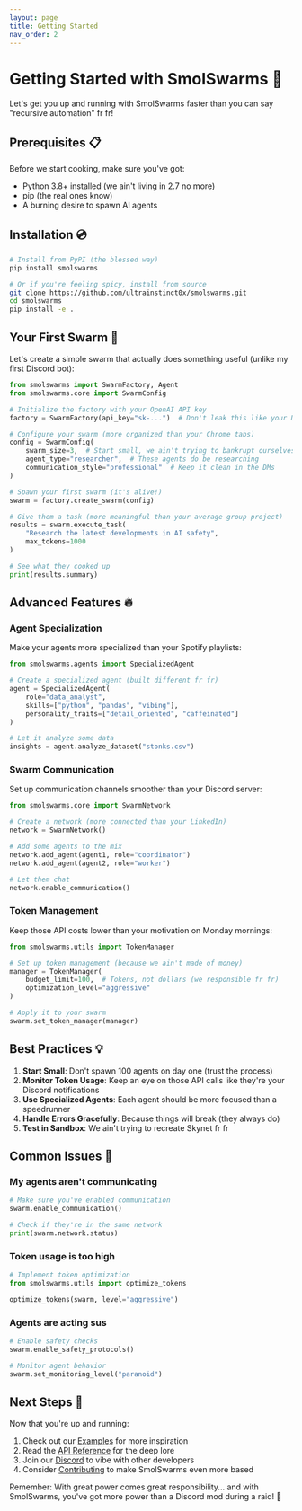 ```yaml
---
layout: page
title: Getting Started
nav_order: 2
---
```


# Getting Started with SmolSwarms 🚀

Let's get you up and running with SmolSwarms faster than you can say "recursive automation" fr fr!

## Prerequisites 📋

Before we start cooking, make sure you've got:

- Python 3.8+ installed (we ain't living in 2.7 no more)
- pip (the real ones know)
- A burning desire to spawn AI agents

## Installation 💿

```bash
# Install from PyPI (the blessed way)
pip install smolswarms

# Or if you're feeling spicy, install from source
git clone https://github.com/ultrainstinct0x/smolswarms.git
cd smolswarms
pip install -e .
```

## Your First Swarm 🐝

Let's create a simple swarm that actually does something useful (unlike my first Discord bot):

```python
from smolswarms import SwarmFactory, Agent
from smolswarms.core import SwarmConfig

# Initialize the factory with your OpenAI API key
factory = SwarmFactory(api_key="sk-...")  # Don't leak this like your Discord token

# Configure your swarm (more organized than your Chrome tabs)
config = SwarmConfig(
    swarm_size=3,  # Start small, we ain't trying to bankrupt ourselves
    agent_type="researcher",  # These agents do be researching
    communication_style="professional"  # Keep it clean in the DMs
)

# Spawn your first swarm (it's alive!)
swarm = factory.create_swarm(config)

# Give them a task (more meaningful than your average group project)
results = swarm.execute_task(
    "Research the latest developments in AI safety",
    max_tokens=1000
)

# See what they cooked up
print(results.summary)
```

## Advanced Features 🔥

### Agent Specialization

Make your agents more specialized than your Spotify playlists:

```python
from smolswarms.agents import SpecializedAgent

# Create a specialized agent (built different fr fr)
agent = SpecializedAgent(
    role="data_analyst",
    skills=["python", "pandas", "vibing"],
    personality_traits=["detail_oriented", "caffeinated"]
)

# Let it analyze some data
insights = agent.analyze_dataset("stonks.csv")
```

### Swarm Communication

Set up communication channels smoother than your Discord server:

```python
from smolswarms.core import SwarmNetwork

# Create a network (more connected than your LinkedIn)
network = SwarmNetwork()

# Add some agents to the mix
network.add_agent(agent1, role="coordinator")
network.add_agent(agent2, role="worker")

# Let them chat
network.enable_communication()
```

### Token Management

Keep those API costs lower than your motivation on Monday mornings:

```python
from smolswarms.utils import TokenManager

# Set up token management (because we ain't made of money)
manager = TokenManager(
    budget_limit=100,  # Tokens, not dollars (we responsible fr fr)
    optimization_level="aggressive"
)

# Apply it to your swarm
swarm.set_token_manager(manager)
```

## Best Practices 💡

1. **Start Small**: Don't spawn 100 agents on day one (trust the process)
2. **Monitor Token Usage**: Keep an eye on those API calls like they're your Discord notifications
3. **Use Specialized Agents**: Each agent should be more focused than a speedrunner
4. **Handle Errors Gracefully**: Because things will break (they always do)
5. **Test in Sandbox**: We ain't trying to recreate Skynet fr fr

## Common Issues 🔧

### My agents aren't communicating

```python
# Make sure you've enabled communication
swarm.enable_communication()

# Check if they're in the same network
print(swarm.network.status)
```

### Token usage is too high

```python
# Implement token optimization
from smolswarms.utils import optimize_tokens

optimize_tokens(swarm, level="aggressive")
```

### Agents are acting sus

```python
# Enable safety checks
swarm.enable_safety_protocols()

# Monitor agent behavior
swarm.set_monitoring_level("paranoid")
```

## Next Steps 🎯

Now that you're up and running:

1. Check out our [Examples](examples.html) for more inspiration
2. Read the [API Reference](api-reference.html) for the deep lore
3. Join our [Discord](https://discord.gg/smolswarms) to vibe with other developers
4. Consider [Contributing](https://github.com/ultrainstinct0x/smolswarms/blob/main/CONTRIBUTING.md) to make SmolSwarms even more based

Remember: With great power comes great responsibility... and with SmolSwarms, you've got more power than a Discord mod during a raid! 💪
